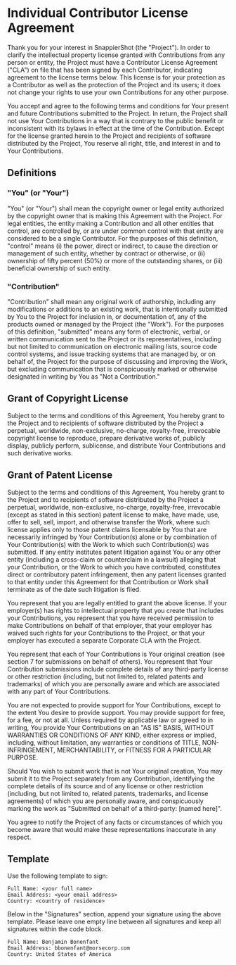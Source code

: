 # Individual Contributor License Agreement

Thank you for your interest in SnappierShot (the "Project").
In order to clarify the intellectual property license granted with Contributions from any person or entity,
  the Project must have a Contributor License Agreement ("CLA") on file that has been signed by each Contributor,
  indicating agreement to the license terms below.
This license is for your protection as a Contributor as well as the protection of the Project and its users;
  it does not change your rights to use your own Contributions for any other purpose.

You accept and agree to the following terms and conditions for Your present and future Contributions
  submitted to the Project.
In return, the Project shall not use Your Contributions in a way that is contrary to the public benefit
  or inconsistent with its bylaws in effect at the time of the Contribution.
Except for the license granted herein to the Project and recipients of software distributed by the Project,
  You reserve all right, title, and interest in and to Your Contributions.

## Definitions

### "You" (or "Your")
"You" (or "Your") shall mean the copyright owner or legal entity authorized by the copyright owner
  that is making this Agreement with the Project.
For legal entities, the entity making a Contribution and all other entities that control, are controlled by,
  or are under common control with that entity are considered to be a single Contributor.
For the purposes of this definition, "control" means (i) the power, direct or indirect,
  to cause the direction or management of such entity, whether by contract or otherwise,
  or (ii) ownership of fifty percent (50%) or more of the outstanding shares,
  or (iii) beneficial ownership of such entity.

### "Contribution"
"Contribution" shall mean any original work of authorship, including any modifications or additions
  to an existing work, that is intentionally submitted by You to the Project for inclusion in,
  or documentation of, any of the products owned or managed by the Project (the "Work").
For the purposes of this definition, "submitted" means any form of electronic, verbal,
  or written communication sent to the Project or its representatives, including but not limited to
  communication on electronic mailing lists, source code control systems, and issue tracking systems
  that are managed by, or on behalf of, the Project for the purpose of discussing and improving the Work,
  but excluding communication that is conspicuously marked or otherwise designated in writing by
  You as "Not a Contribution."

## Grant of Copyright License
Subject to the terms and conditions of this Agreement, You hereby grant to the Project and
  to recipients of software distributed by the Project a perpetual, worldwide, non-exclusive,
  no-charge, royalty-free, irrevocable copyright license to reproduce, prepare derivative works of,
  publicly display, publicly perform, sublicense, and distribute Your Contributions and such derivative works.

## Grant of Patent License
Subject to the terms and conditions of this Agreement, You hereby grant to the Project and
  to recipients of software distributed by the Project a perpetual, worldwide, non-exclusive,
  no-charge, royalty-free, irrevocable (except as stated in this section) patent license to make,
  have made, use, offer to sell, sell, import, and otherwise transfer the Work,
  where such license applies only to those patent claims licensable by You that are necessarily
  infringed by Your Contribution(s) alone or by combination of Your Contribution(s) with the Work
  to which such Contribution(s) was submitted.
If any entity institutes patent litigation against You or any other entity
  (including a cross-claim or counterclaim in a lawsuit) alleging that your Contribution,
  or the Work to which you have contributed, constitutes direct or contributory patent infringement,
  then any patent licenses granted to that entity under this Agreement for that Contribution or
  Work shall terminate as of the date such litigation is filed.

You represent that you are legally entitled to grant the above license.
If your employer(s) has rights to intellectual property that you create that includes your Contributions,
  you represent that you have received permission to make Contributions on behalf of that employer,
  that your employer has waived such rights for your Contributions to the Project,
  or that your employer has executed a separate Corporate CLA with the Project.

You represent that each of Your Contributions is Your original creation
  (see section 7 for submissions on behalf of others).
You represent that Your Contribution submissions include complete details of any third-party license or
  other restriction (including, but not limited to, related patents and trademarks) of which you are
  personally aware and which are associated with any part of Your Contributions.

You are not expected to provide support for Your Contributions, except to the extent You desire to provide support.
You may provide support for free, for a fee, or not at all.
Unless required by applicable law or agreed to in writing, You provide Your Contributions on
  an "AS IS" BASIS, WITHOUT WARRANTIES OR CONDITIONS OF ANY KIND, either express or implied, including,
  without limitation, any warranties or conditions of TITLE, NON-INFRINGEMENT, MERCHANTABILITY,
  or FITNESS FOR A PARTICULAR PURPOSE.

Should You wish to submit work that is not Your original creation, You may submit it to the Project separately
  from any Contribution, identifying the complete details of its source and of any license or other restriction
  (including, but not limited to, related patents, trademarks, and license agreements) of which you are
  personally aware, and conspicuously marking the work as "Submitted on behalf of a third-party: [named here]".

You agree to notify the Project of any facts or circumstances of which you become aware that would make
  these representations inaccurate in any respect.


## Template
Use the following template to sign:
```
Full Name: <your full name>
Email Address: <your email address>
Country: <country of residence>
```

Below in the "Signatures" section, append your signature using the above template.
Please leave one empty line between all signatures and keep all signatures within the code block.

```
Full Name: Benjamin Bonenfant
Email Address: bbonenfant@morsecorp.com
Country: United States of America
```
